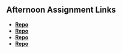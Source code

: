 ## Afternoon Assignment Links

* **[Repo](https://github.com/SammmMorgan/first_day_site)**
* **[Repo](https://github.com/SammmMorgan/Week1CoolSiteasd)**
* **[Repo](https://github.com/SammmMorgan/Wednesdayweek1)**
* **[Repo](https://github.com/MeganHancock/clone-site-partner)**

